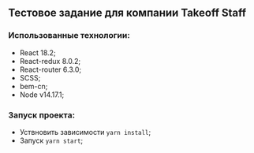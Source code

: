 ## Тестовое задание для компании Takeoff Staff

### Использованные технологии:
  - React 18.2;
  - React-redux 8.0.2;
  - React-router 6.3.0;
  - SCSS;
  - bem-cn;
  - Node v14.17.1;

### Запуск проекта:
 - Уствновить зависимости ```yarn install```;
 - Запуск ```yarn start```;

